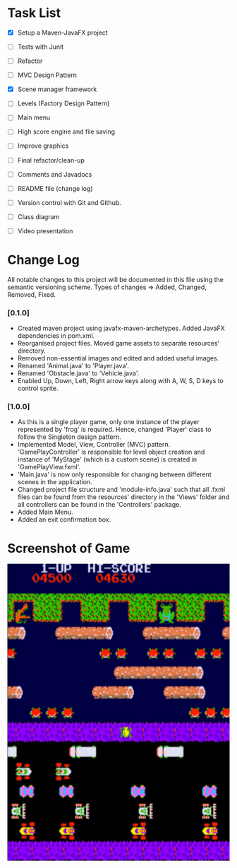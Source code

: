 # Task List
* [x] Setup a Maven-JavaFX project
* [ ] Tests with Junit
* [ ] Refactor
* [ ] MVC Design Pattern
* [x] Scene manager framework
* [ ] Levels (Factory Design Pattern)
* [ ] Main menu
* [ ] High score engine and file saving
* [ ] Improve graphics
* [ ] Final refactor/clean-up
* [ ] Comments and Javadocs
* [ ] README file (change log)
* [ ] Version control with Git and Github.  
* [ ] Class diagram
* [ ] Video presentation


# Change Log
All notable changes to this project will be documented in this file using the semantic versioning scheme.
Types of changes => Added, Changed, Removed, Fixed.

### [0.1.0]
* Created maven project using javafx-maven-archetypes. Added JavaFX dependencies in pom.xml.
* Reorganised project files. Moved game assets to separate resources' directory.
* Removed non-essential images and edited and added useful images.
* Renamed 'Animal.java' to 'Player.java'.
* Renamed 'Obstacle.java' to 'Vehicle.java'.
* Enabled Up, Down, Left, Right arrow keys along with A, W, S, D keys to control sprite.

### [1.0.0]
* As this is a single player game, only one instance of the player represented by 'frog' is required. Hence, changed 'Player' class to follow the Singleton design pattern.
* Implemented Model, View, Controller (MVC) pattern. 'GamePlayController' is responsible for level object creation and instance of 'MyStage' (which is a custom scene) is created in 'GamePlayView.fxml'.
* 'Main.java' is now only responsible for changing between different scenes in the application.
* Changed project file structure and 'module-info.java' such that all .fxml files can be found from the resources' directory in the 'Views' folder and all controllers can be found in the 'Controllers' package. 
* Added Main Menu. 
* Added an exit confirmation box.

# Screenshot of Game

![Game Screenshot](src/main/resources/p4_group_8_repo/Assets/arcade.png)